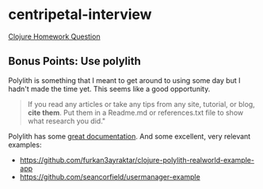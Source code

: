 # centripetal-interview

[Clojure Homework Question](./doc/Centripetal-ClojureCodingQuestion.pdf)

## Bonus Points: Use polylith

Polylith is something that I meant to get around to using some day but
I hadn't made the time yet. This seems like a good opportunity.

> If you read any articles or take any tips from any site, tutorial,
> or blog, **cite them**. Put them in a Readme.md or references.txt file
> to show what research you did."

Polylith has some [great
documentation](https://polylith.gitbook.io/polylith). And some
excellent, very relevant examples:

* https://github.com/furkan3ayraktar/clojure-polylith-realworld-example-app
* https://github.com/seancorfield/usermanager-example
